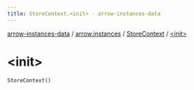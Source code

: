 ```yaml
---
title: StoreContext.<init> - arrow-instances-data
---
```


[arrow-instances-data](../../index.html) / [arrow.instances](../index.html) / [StoreContext](index.html) / [&lt;init&gt;](./-init-.html)

# &lt;init&gt;

`StoreContext()`
